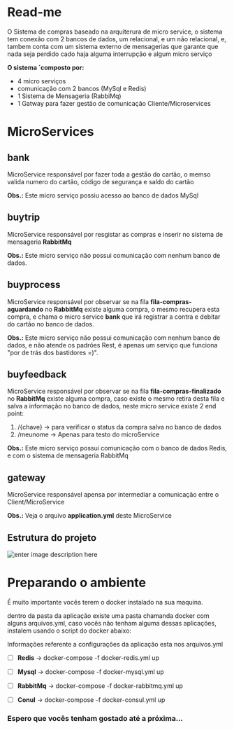 # Read-me

O Sistema de compras baseado na arquiterura de micro service, o sistema tem conexão com 2 bancos de dados, um relacional, e um não relacional, e, tambem conta com um sistema externo de mensagerias que garante que nada seja perdido cado haja alguma interrupção e algum micro serviço

**O sistema ´composto por:**

 - 4 micro serviços
 - comunicação com 2 bancos (MySql e Redis)
 - 1 Sistema de Mensageria (RabbiMq)
 - 1 Gatway para fazer gestão de comunicação Cliente/Microservices

# MicroServices

## bank

MicroService responsável por fazer toda a gestão do cartão, o memso valida numero do cartão, código de segurança e saldo do cartão

**Obs.:** Este micro serviço possiu acesso ao banco de dados MySql



## buytrip

MicroService responsável por resgistar as compras e inserir no sistema de mensageria **RabbitMq**

**Obs.:** Este micro serviço não possui comunicação com nenhum banco de dados.

## buyprocess

MicroService responsável por observar se na fila **fila-compras-aguardando** no **RabbitMq** existe alguma compra, o mesmo recupera esta compra, e chama o micro service **bank** que irá registrar a contra e debitar do cartão no banco de dados.

**Obs.:** Este micro serviço não possui comunicação com nenhum banco de dados, e não atende os padrões Rest, é apenas um serviço que funciona "por de trás dos bastidores =)".

## buyfeedback

MicroService responsável por observar se na fila **fila-compras-finalizado** no **RabbitMq** existe alguma compra, caso existe o mesmo retira desta fila e salva a informação no banco de dados, neste micro service  existe 2 end point:  

 1. /{chave} -> para verificar o status da compra salva no banco de dados
 2. /meunome -> Apenas para testo do microService

**Obs.:** Este micro serviço possui comunicação com o banco de dados Redis, e com o sistema de mensageria RabbitMq


## gateway

MicroService responsável apensa por intermediar a comunicação entre o Client/MicroService

**Obs.:** Veja o arquivo **application.yml** deste MicroService




## Estrutura do projeto

![enter image description here](https://i.imgur.com/LRUnMLk.png)


# Preparando o ambiente

É muito importante vocês terem o docker instalado na sua maquina.

dentro da pasta da aplicação existe uma pasta chamanda docker com alguns arquivos.yml, caso vocês não tenham alguma dessas aplicações, instalem usando o script do docker abaixo:

Informações referente a configurações da aplicação esta nos arquivos.yml

 - [ ] **Redis** -> docker-compose -f docker-redis.yml up
 - [ ] **Mysql** -> docker-compose -f docker-mysql.yml up
 - [ ] **RabbitMq** -> docker-compose -f docker-rabbitmq.yml up
 - [ ] **Conul** -> docker-compose -f docker-consul.yml up



### Espero que vocês tenham gostado até a próxima...
